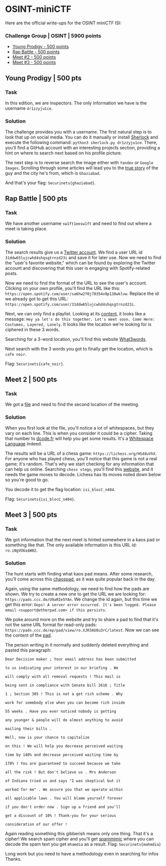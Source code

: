 # OSINT-miniCTF

Here are the official write-ups for the OSINT miniCTF ISI:

### Challenge Group | OSINT | 5900 points

- [Young Prodigy - 500 points](#Young-Prodigy--500-pts)
- [Rap Battle - 500 points](#Rap-Battle--500-pts)
- [Meet #2 - 500 points](#Meet-2--500-pts)
- [Meet #3 - 500 points](#Meet-3--500-pts)

## Young Prodigy | 500 pts

### Task

In this edition, we are inspectors. The only information we have is the username `dr1zzyju1ce`.

### Solution

The challenge provides you with a username. The first natural step is to look that up on social media. 
You can do it manually or install [Sherlock](https://github.com/sherlock-project/sherlock) and execute the following command: `python3 sherlock.py dr1zzyju1ce`. 
There, you'll find a GitHub account with an interesting projects section, providing a hint on where to search next based on his profile picture.

The next step is to reverse search the image either with `Yandex` or `Google Images`. 
Scrolling through some articles will lead you to the [true story](https://afamily.vn/quy-tu-11-tuoi-gia-lam-hacker-roi-doa-tung-anh-nong-cua-bo-me-bat-ca-nha-nop-315-trieu-de-tieu-vat-20210205150850321.chn) of the guy and the city he's from, which is `Ghaziabad`.

And that's your flag: `Securinets{ghaziabad}`.

## Rap Battle | 500 pts

### Task

We have another username `sw1ft1eesw1ft` and need to find out where a meet is taking place.

### Solution

The search results give us a [Twitter account](https://twitter.com/sw1ft1eesw1ft).
We find a user URL id `31ddw65lujcwhd4shqsgtrnzd23i` and save it for later use. 
Now we need to find the "user's favorite website," which can be found by exploring the Twitter account and discovering that this user is engaging with Spotify-related posts.

Now we need to find the format of the URL to see the user's account. Clicking on your own profile, you'll find the URL like this: `https://open.spotify.com/user/sa6hw2f0j70354v0p138wklvw`. Replace the id we already got to get this URL: `https://open.spotify.com/user/31ddw65lujcwhd4shqsgtrnzd23i`.

Next, we can only find a playlist. Looking at its [content](https://open.spotify.com/playlist/424EqFwanMCT5g6lK6FieN), it looks like a message: `Hey ya let's do this together. Let's meet soon. Come Here: Costumes, Layered, Lonely`.
It looks like the location we're looking for is ciphered in these 3 words.

Searching for a 3-word location, you'll find this website [What3words](https://what3words.com/).

Next search with the 3 words you got to finally get the location, which is `cafe noir`.

Flag: `Securinets{cafe_noir}`.

## Meet 2 | 500 pts

### Task

We got a [file](file.txt) and need to find the second location of the meeting.

### Solution

When you first look at the file, you'll notice a lot of whitespaces, but they vary on each line. 
This is when you consider it could be a cipher. Taking that number to [dcode.fr](https://www.dcode.fr/cipher-identifier) will help you get some results. It's a [Whitespace Language](https://www.dcode.fr/whitespace-language) indeed.

The results will be a URL of a chess game: `https://lichess.org/HSdduVhX`. For anyone who has played chess, you'll notice that this game is not a real game; it's random.
That's why we start checking for any information that can help us online. Searching `chess stego`, you'll find this [website](https://incoherency.co.uk/chess-steg/), and it needs the game moves to decode.
Lichess has its moves noted down below so you're good to go.

You decode it to get the flag location: `isi_blocC_n404`.

Flag: `Securinets{isi_blocC_n404}`.

## Meet 3 | 500 pts

### Task

We got information that the next meet is hinted somewhere in a kaos pad or something like that.
The only available information is this URL id: `ro.iNgVO6a$W02`.

### Solution

The hunt starts with finding what kaos pad means. 
After some research, you'll come across this [chaospad](https://pads.ccc.de/), as it was quite popular back in the day. 

Again, using the same methodology, we need to find how the pads are shown. We try to create a new one to get the URL we are looking for: `https://pads.ccc.de/U9aRIe5YAn`. 
We change the id again, but this time we get this error: `Oops! A server error occurred. It's been logged. Please email <support@etherpad.com> if this persists`.

We poke around more on the website and try to share a pad to find that it's not the same URL format for read-only pads: `https://pads.ccc.de/ep/pad/view/ro.XJR3AU8u3rC/latest`. 
Now we can see the content of the [pad](https://pads.ccc.de/ep/pad/view/ro.iNgVO6a$W02/latest).

The person writing in it normally and suddenly deleted everything and pasted this paragraph:

```
Dear Decision maker ; Your email address has been submitted

to us indicating your interest in our briefing . We

will comply with all removal requests ! This mail is

being sent in compliance with Senate bill 2616 ; Title

1 ; Section 305 ! This is not a get rich scheme . Why

work for somebody else when you can become rich inside

55 weeks . Have you ever noticed nobody is getting

any younger & people will do almost anything to avoid

mailing their bills .

Well, now is your chance to capitalize

on this ! We will help you decrease perceived waiting

time by 140% and decrease perceived waiting time by

170% ! You are guaranteed to succeed because we take

all the risk ! But don't believe us . Mrs Anderson

of Indiana tried us and says "I was skeptical but it

worked for me" . We assure you that we operate within

all applicable laws . You will blame yourself forever

if you don't order now . Sign up a friend and you'll

get a discount of 10% ! Thank-you for your serious

consideration of our offer !
```
Again reading something this gibberish means only one thing. That it's a cipher!
We search spam cipher and you'll get [spammimic](https://www.spammimic.com/) where you can decode the spam text you get `mhamdia` as a result. 
Flag: `Securinets{mahmdia}`

Long work but you need to have a methodology even in searching for infos
Thanks.
